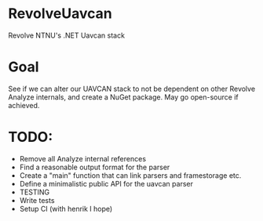 # RevolveUavcan
Revolve NTNU's .NET Uavcan stack

# Goal
See if we can alter our UAVCAN stack to not be dependent on other Revolve Analyze internals, and create a NuGet package. May go open-source if achieved.

# TODO:

- Remove all Analyze internal references
- Find a reasonable output format for the parser
- Create a "main" function that can link parsers and framestorage etc.
- Define a minimalistic public API for the uavcan parser
- TESTING
- Write tests
- Setup CI (with henrik I hope)
